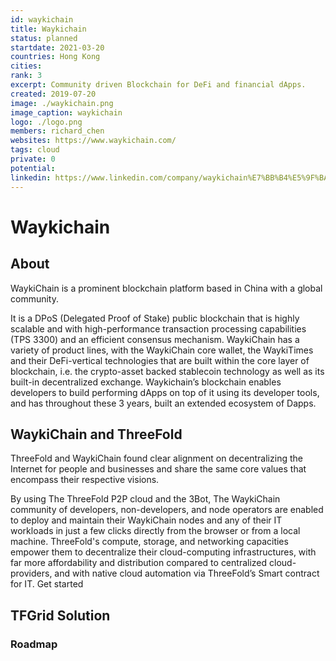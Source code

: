 ```yaml
---
id: waykichain
title: Waykichain
status: planned
startdate: 2021-03-20
countries: Hong Kong
cities:
rank: 3 
excerpt: Community driven Blockchain for DeFi and financial dApps.
created: 2019-07-20
image: ./waykichain.png
image_caption: waykichain
logo: ./logo.png
members: richard_chen 
websites: https://www.waykichain.com/
tags: cloud
private: 0
potential:
linkedin: https://www.linkedin.com/company/waykichain%E7%BB%B4%E5%9F%BA%E9%93%BE/
---
```


# Waykichain 

## About 

WaykiChain is a prominent blockchain platform based in China with a global community.

It is a DPoS (Delegated Proof of Stake) public blockchain that is highly scalable and with high-performance transaction processing capabilities (TPS 3300) and an efficient consensus mechanism.
WaykiChain has a variety of product lines, with the WaykiChain core wallet, the WaykiTimes and their DeFi-vertical technologies that are built within the core layer of blockchain, i.e. the crypto-asset backed stablecoin technology as well as its built-in decentralized exchange.
Waykichain’s blockchain enables developers to build performing dApps on top of it using its developer tools, and has throughout these 3 years, built an extended ecosystem of Dapps.


## WaykiChain and ThreeFold

ThreeFold and WaykiChain found clear alignment on decentralizing the Internet for people and businesses and share the same core values that encompass their respective visions.

By using The ThreeFold P2P cloud and the 3Bot, The WaykiChain community of developers, non-developers, and node operators are enabled to deploy and maintain their WaykiChain nodes and any of their IT workloads in just a few clicks directly from the browser or from a local machine.
ThreeFold's compute, storage, and networking capacities empower them to decentralize their cloud-computing infrastructures, with far more affordability and distribution compared to centralized cloud-providers, and with native cloud automation via ThreeFold’s Smart contract for IT.
Get started

## TFGrid Solution

### Roadmap


